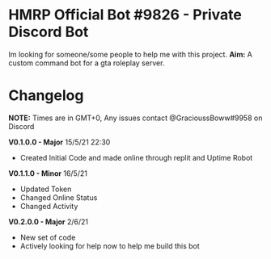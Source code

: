 # HMRP Official Bot #9826 - Private Discord Bot

Im looking for someone/some people to help me with this project.
**Aim:** A custom command bot for a gta roleplay server.





# Changelog
**NOTE:** Times are in GMT+0, Any issues contact @GracioussBoww#9958 on Discord

**V0.1.0.0 - Major** 15/5/21 22:30
- Created Initial Code and made online through replit and Uptime Robot
  
**V0.1.1.0 - Minor** 16/5/21 
  - Updated Token
  - Changed Online Status
  - Changed Activity

**V0.2.0.0 - Major** 2/6/21
- New set of code
- Actively looking for help now to help me build this bot 
